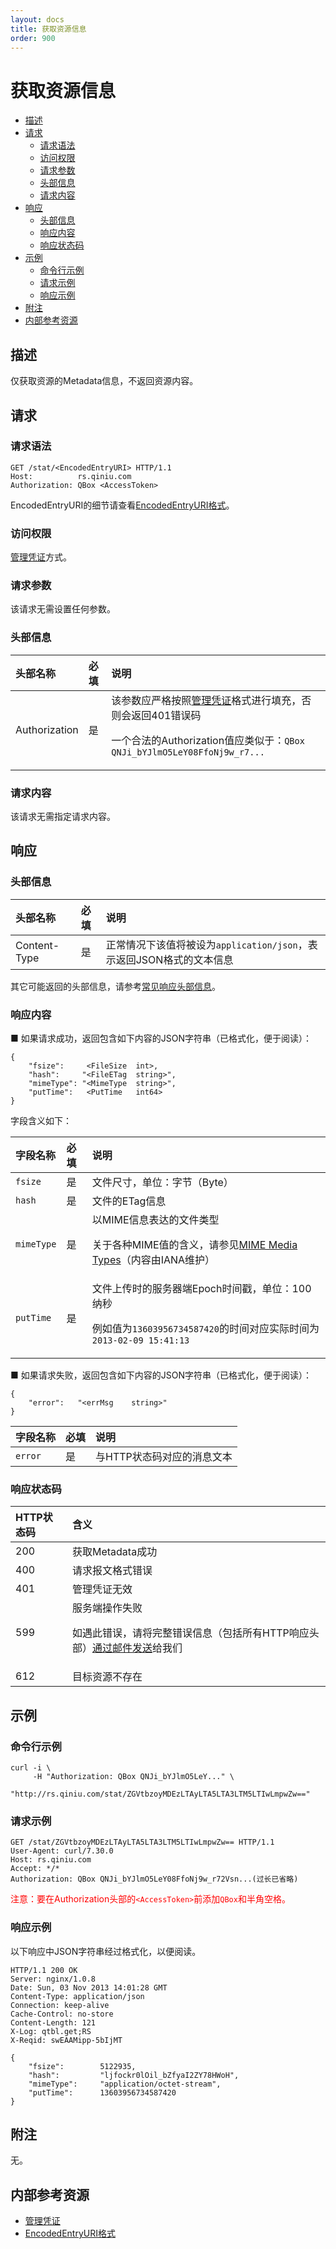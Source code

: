 ```yaml
---
layout: docs
title: 获取资源信息
order: 900
---
```


<a id="stat"></a>
# 获取资源信息

- [描述](#stat-description)
- [请求](#stat-request)
  - [请求语法](#stat-request-syntax)
  - [访问权限](#stat-request-auth)
  - [请求参数](#stat-request-params)
  - [头部信息](#stat-request-headers)
  - [请求内容](#stat-request-body)
- [响应](#stat-response)
  - [头部信息](#stat-response-headers)
  - [响应内容](#stat-response-body)
  - [响应状态码](#stat-response-status)
- [示例](#stat-samples)
  - [命令行示例](#stat-sample1-command)
  - [请求示例](#stat-sample1-request)
  - [响应示例](#stat-sample1-response)
- [附注](#stat-remarks)
- [内部参考资源](#stat-internal-resources)


<a id="stat-description"></a>
## 描述

仅获取资源的Metadata信息，不返回资源内容。

<a id="stat-request"></a>
## 请求

<a id="stat-request-syntax"></a>
### 请求语法

```
GET /stat/<EncodedEntryURI> HTTP/1.1
Host:          rs.qiniu.com
Authorization: QBox <AccessToken>
```

EncodedEntryURI的细节请查看[EncodedEntryURI格式][encodedEntryURIHref]。

<a id="stat-request-auth"></a>
### 访问权限

[管理凭证][accessTokenHref]方式。

<a id="stat-request-params"></a>
### 请求参数

该请求无需设置任何参数。

<a id="stat-request-headers"></a>
### 头部信息

头部名称      | 必填 | 说明
:------------ | :--- | :-----------------------------
Authorization | 是   | 该参数应严格按照[管理凭证][accessTokenHref]格式进行填充，否则会返回401错误码<p>一个合法的Authorization值应类似于：`QBox QNJi_bYJlmO5LeY08FfoNj9w_r7...`

<a id="stat-request-body"></a>
### 请求内容

该请求无需指定请求内容。

<a id="stat-response"></a>
## 响应

<a id="stat-response-headers"></a>
### 头部信息

头部名称      | 必填 | 说明
:------------ | :--- | :-----------------------------------------------------------------
Content-Type  | 是   | 正常情况下该值将被设为`application/json`，表示返回JSON格式的文本信息

其它可能返回的头部信息，请参考[常见响应头部信息][commonHttpResponseHeaderHref]。

<a id="stat-response-body"></a>
### 响应内容

■ 如果请求成功，返回包含如下内容的JSON字符串（已格式化，便于阅读）：  

```
{
	"fsize":     <FileSize  int>, 
    "hash":     "<FileETag  string>",
    "mimeType": "<MimeType  string>",
    "putTime":   <PutTime   int64> 
}
```

字段含义如下：

字段名称       | 必填 | 说明
:------------- | :--- | :------------------------------
`fsize`        | 是   | 文件尺寸，单位：字节（Byte）
`hash`         | 是   | 文件的ETag信息
`mimeType`     | 是   | 以MIME信息表达的文件类型<p>关于各种MIME值的含义，请参见[MIME Media Types][mimeMediaTypesHref]（内容由IANA维护）
`putTime`      | 是   | 文件上传时的服务器端Epoch时间戳，单位：100纳秒<p>例如值为`13603956734587420`的时间对应实际时间为`2013-02-09 15:41:13`

■ 如果请求失败，返回包含如下内容的JSON字符串（已格式化，便于阅读）：  

```
{
    "error":   "<errMsg    string>"
}
```

字段名称     | 必填 | 说明
:----------- | :--- | :--------------------------------------------------------------------
`error`      | 是   | 与HTTP状态码对应的消息文本

<a id="stat-response-status"></a>
### 响应状态码

HTTP状态码 | 含义
:--------- | :--------------------------
200        | 获取Metadata成功
400	       | 请求报文格式错误
401        | 管理凭证无效
599	       | 服务端操作失败<p>如遇此错误，请将完整错误信息（包括所有HTTP响应头部）[通过邮件发送][sendBugReportHref]给我们
612        | 目标资源不存在

<a id="stat-samples"></a>
## 示例

<a id="stat-sample1-command"></a>
### 命令行示例

```
curl -i \
     -H "Authorization: QBox QNJi_bYJlmO5LeY..." \
     "http://rs.qiniu.com/stat/ZGVtbzoyMDEzLTAyLTA5LTA3LTM5LTIwLmpwZw=="
```

<a id="stat-sample1-request"></a>
### 请求示例

```
GET /stat/ZGVtbzoyMDEzLTAyLTA5LTA3LTM5LTIwLmpwZw== HTTP/1.1
User-Agent: curl/7.30.0
Host: rs.qiniu.com
Accept: */*
Authorization: QBox QNJi_bYJlmO5LeY08FfoNj9w_r72Vsn...(过长已省略)
```

<span style="color: red;">注意：要在Authorization头部的`<AccessToken>`前添加`QBox`和半角空格。</span>

<a id="stat-sample1-response"></a>
### 响应示例

以下响应中JSON字符串经过格式化，以便阅读。

```
HTTP/1.1 200 OK
Server: nginx/1.0.8
Date: Sun, 03 Nov 2013 14:01:28 GMT
Content-Type: application/json
Connection: keep-alive
Cache-Control: no-store
Content-Length: 121
X-Log: qtbl.get;RS
X-Reqid: swEAAMipp-5bIjMT

{
	"fsize":        5122935,
	"hash":         "ljfockr0lOil_bZfyaI2ZY78HWoH",
	"mimeType":     "application/octet-stream",
	"putTime":      13603956734587420
}
```

<a id="stat-remarks"></a>
## 附注

无。

<a id="stat-internal-resources"></a>
## 内部参考资源

- [管理凭证][accessTokenHref]
- [EncodedEntryURI格式][encodedEntryURIHref]

[encodedEntryURIHref]:          http://developer.qiniu.com/docs/v6/api/reference/data-formats.html#data-format-encoded-entry-uri "EncodedEntryURI格式"
[accessTokenHref]:              http://developer.qiniu.com/docs/v6/api/reference/security/access-token.html                    "管理凭证"

[sendBugReportHref]:            mailto:support@qiniu.com?subject=599错误日志     "发送错误报告"
[mimeMediaTypesHref]:           http://www.iana.org/assignments/media-types      "MIME媒体类型"
[commonHttpResponseHeaderHref]: http://developer.qiniu.com/docs/v6/api/reference/extended-headers.html                         "常见响应头部信息"
